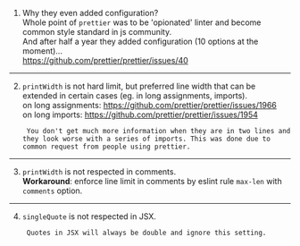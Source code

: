 1. Why they even added configuration?  
Whole point of `prettier` was to be 'opionated' linter and become common style standard in js community.  
And after half a year they added configuration (10 options at the moment)...  
https://github.com/prettier/prettier/issues/40

---

2. `printWidth` is not hard limit, but preferred line width
that can be extended in certain cases (eg. in long assignments, imports).  
on long assignments: https://github.com/prettier/prettier/issues/1966  
on long imports: https://github.com/prettier/prettier/issues/1954  

        You don't get much more information when they are in two lines and they look worse with a series of imports. This was done due to common request from people using prettier.

---

3. `printWidth` is not respected in comments.  
**Workaround**: enforce line limit in comments by eslint rule `max-len` with `comments` option.

---

4. `singleQuote` is not respected in JSX. 
 
        Quotes in JSX will always be double and ignore this setting.